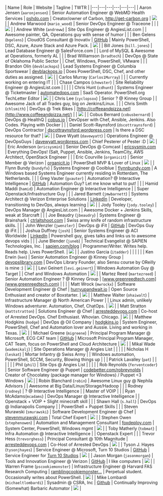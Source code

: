 | Name | Role | Website | Tagline | TWTR |
|---|---|---|---|---|---|
| Aaron Jensen (`aaronjensen`) | Senior Automation Engineer @ WebMD Health Services | [pshdo.com](http://pshdo.com) | Creator/owner of Carbon, http://get-carbon.org | [<img src="http://i.imgur.com/Y70LuVu.png">](https://twitter.com/splatteredbits) |
| Andrew Marwood (`mario_wood`) | Senior DevOps Engineer @ Traceone |  |  | [<img src="http://i.imgur.com/Y70LuVu.png">](https://twitter.com/mario_wood) |
| Andrew White (`andreww`) | Site Ops Engineer @ AngiesList.com |  | Awesome painter, QA, Operations guy with sense of humor |  |
| Ben Gelens (`bgelens`) | CloudOS Consultant @ Inovativ | [GitHub](https://github.com/bgelens) | Mainly PowerShell, DSC, Azure, Azure Stack and Azure Pack. | [<img src="http://i.imgur.com/Y70LuVu.png">](https://twitter.com/bgelens) |
| Bill Jones (`bill.jones`) | Lead Database Engineer @ SalesForce.com |  | Lord of MySQL & Awesome at Operations, formerly AL |  |
| Brad Williamson (`bradtech`) | DevOps @ State of Oklahoma Public Sector |  | Chef, Windows, PowerShell, VMware |  |
| Brandon Olin (`devblackops`) | Lead Systems Engineer @ Columbia Sportswear | [devblackops.io](http://devblackops.io) | Does PowerShell, DSC, Chef, and other duties as assigned. | [<img src="http://i.imgur.com/Y70LuVu.png">](https://twitter.com/devblackops) |
| Carlos Murray (`Carlos1Murray`) | |  | Currently working on entering IT |  |
| Chase Campos (`chewster`) | Site Reliability Engineer @ AngiesList.com |  | |  |
| Chris Hunt (`cdhunt`) | Systems Engineer @ Ticketmaster | [automatedops.com](http://automatedops.com) | SaaS Operator. PowerShell.org TechLetter Editor | [<img src="http://i.imgur.com/Y70LuVu.png">](https://twitter.com/logicaldiagram) |
| Chris Lee (`cyclopsox`) | Senior ? @ Kinney Group |  | Awesome Jack of all Trades guy, big on Jenkins/Linux. |  |
| Chris Smith (`chlsmith`) | DevOps @ Trek Bikes | [http://coffeeandpizza.net](http://www.coffeeandpizza.net/) | | [<img src="http://i.imgur.com/Y70LuVu.png">](https://twitter.com/chlsmith) |
| Cobus Bernard (`cobusbernard`) | DevOps @ HealthQ | [cobus.io](http://cobus.io/) | DevOpser with Chef, Ansible, Jenkins.  Also Codes. Playing with Docker |  |
| Daniel Scott-Raynsford (`dscottraynsford`) | DevOps Contractor | [dscottraynsford.wordpress.com](https://dscottraynsford.wordpress.com/) | Is there a DSC resource for that? | [<img src="http://i.imgur.com/Y70LuVu.png">](https://twitter.com/dscottraynsford) |
| Dave Wyatt (`davewyatt`) | Operations Engineer @ DevOpsGuys | [davewyatt.wordpress.com](https://davewyatt.wordpress.com/) | Chief Pesterer of Pester :D | [<img src="http://i.imgur.com/Y70LuVu.png">](https://twitter.com/MSH_Dave) |
| Eric Anderson (`ericsysmin`) | Senior DevOps @ Comcast | [ericsysmin.com](http://ericsysmin.com) | Everything DevOps! (Salt, Puppet, Ansible, Jenkins, TeamCity, AWS Architect, OpenStack Engineer | |
| Eric Courville (`organicit`) | Senior Member @ Verizon | [organicit.io](http://organicit.io) | PowerShell MVP & Lover of Linux | [<img src="http://i.imgur.com/Y70LuVu.png">](https://twitter.com/_organicit) |
| Flynn Bundy (`bundyfx`) | Systems Engineer @ Coolblue | [flynnbundy.com](http://flynnbundy.com/) | A Windows based Systems Engineer currently residing in Rotterdam, The Netherlands. |  |
| Greg Vauter (`gvauter`) | Automation? @ Interactive Intelligence | [GitHub](https://github.com/gvauter) | Automation Guy? Let me know what to put! |  |
| Hamid Maddi (`hamid`) | Automation Engineer @ Interactive Intelligence | | Super Openstack/Infrastructure Guy |  |
| Jared Barnett (`jmwbarnett`) | Systems Architect @ Verizon Enterprise Solutions | [LinkedIn](https://www.linkedin.com/in/jared-barnett-72b40719) | Developer, transitioning to DevOps, always learning | [<img src="http://i.imgur.com/Y70LuVu.png">](https://twitter.com/jmwbarnett) |
| Jody Tooley (`jody.tooley`) | DevOps Manager @ AngiesList.com |  | Awesome Docker + Jenkins Skills, weak at Starcraft |  |
| Joe Beaudry (`jbeaudry`) | Systems Engineer @ Brainshark | [ctrlaltshoot.com](http://www.ctrlaltshoot.com) | Swiss army knife of random infrastructure skills. |  |
| John Wenzler (`jwenzler`) | DevOps @ iFit | [GitHub](https://github.com/jwenzler) | DevOps Guy @ iFit |  |
| Joshua Duffney (`josh`) | Senior Systems Engineer @ ACI Worldwide | [LinkedIn](https://www.linkedin.com/in/joshuaduffney) | Powershell guy, gives talks and links us to awesome devops vids |  |
| June Blender (`juneb`) | Technical Evangelist @ SAPIEN Technologies, Inc. | [sapien.com/blog](https://www.sapien.com/blog) | Programmer/Writer. Writes help. Reads help. Lives PowerShell. | [<img src="http://i.imgur.com/Y70LuVu.png">](https://twitter.com/juneb_get_help) |
| Justino Garcia (`itadder`) | |  | |  |
| Ken Erwin (`ken`) | Senior Automation Engineer @ Kinney Group | [devopslibrary.com](http://www.devopslibrary.com) | DevOps Library Founder, also Sensu course by OReilly is mine :) | [<img src="http://i.imgur.com/Y70LuVu.png">](https://twitter.com/kenerwin88) |
| Levi Geinert (`levi.geinert`) | Windows Automation Guy @ Target |  | Chef and Windows Automation | [<img src="http://i.imgur.com/Y70LuVu.png">](https://twitter.com/levi_online) |
| Martez Reed (`martezreed`) | Senior Automation Engineer ? @ Kinney Group | [www.greenreedtech.com](www.greenreedtech.com) | |  |
| Matt Wrock (`mwrockx`) | Software Development Engineer @ Chef | [hurryupandwait.io](http://www.hurryupandwait.io) | Open Source Enthusiast and creator of Boxstarter. | [<img src="http://i.imgur.com/Y70LuVu.png">](https://twitter.com/mwrockx) |
| Matthew Walter (`ohaiwalt`) | Infrastructure Manager @ North American Power |  | Linux admin, unlikely Windows adventurer. Automation, Chef, ChatOps. | [<img src="http://i.imgur.com/Y70LuVu.png">](https://twitter.com/ohaiwalt) |
| Matt Stratton (`mattstratton`) | Solutions Engineer @ Chef | [arresteddevops.com](https://www.arresteddevops.com) | Co-host of Arrested DevOps. Chef Enthusiast. Whovian. Chicago. | [<img src="http://i.imgur.com/Y70LuVu.png">](https://twitter.com/mattstratton) |
| Matthew Hodgkins (`hodge`) | DevOps @ Oil Company | [hodgkins.io](https://hodgkins.io/) | System Engineer, PowerShell, Chef and Automation lover and Aussie. Living and working in Texas. | [<img src="http://i.imgur.com/Y70LuVu.png">](https://twitter.com/matthodge) |
| Michael Greene (`migreene`) | Principal Program Manager @ Microsoft, ECG CAT team | [GitHub](http://github.com/mgreenegit) | Microsoft Principal Program Manager, CAT Team, focus on PowerShell and Cloud Architecture | [<img src="http://i.imgur.com/Y70LuVu.png">](https://twitter.com/migreene) |
| Mikal Wade (`wademikalj`) | Site Operations Manager @ Angies List |  | |  |
| Nicholas H (`leskat`) | Mortar Infantry @ Swiss Army | | Windows automation, PowerShell, SCCM, Security, Blowing things up |  |
| Patrick Lavalley (`pat`) | |  | |  |
| Phil (`phil`) | Site Ops @ Angies List |  | |  |
| Rob Reynolds (`ferventcoder`) | Senior Software Engineer @ Puppet | [codebetter.com/robreynolds](http://codebetter.com/robreynolds) | Creator of Chocolatey (package manager for Windows) / Puppet <3 Windows | [<img src="http://i.imgur.com/Y70LuVu.png">](https://twitter.com/ferventcoder) |
| Robin Blanchard (`robin`) | Awesome Linux guy @ Nephila Advisors |  | Awesome at Big Data/Linux/Storage/Hadoop |  |
| Rodney (`rodney`) | ? @ Interactive Intelligence |  | Master of VOIP |  |
| Ryan McAdams(`mcadams`) | DevOps Manager @ Interactive Intelligence |  | Openstack + VOIP + Slight minecraft skill |  |
| Shawn Hall (`s.hall`) | DevOps @ Indianapolis Company |  | PowerShell + Puppet Skills |  |
| Steven Murawski (`smurawski`) | Software Development Engineer @ Chef | [stevenmurawski.com](http://stevenmurawski.com) | Total Chef Expert | [<img src="http://i.imgur.com/Y70LuVu.png">](https://twitter.com/stevenmurawski) |
| Stephen Owen (`stephenowen`) | Automation and Management Consultant | [foxdeploy.com](http://www.foxdeploy.com) | System Center, PowerShell, Windows mgmt | [<img src="http://i.imgur.com/Y70LuVu.png">](https://twitter.com/foxdeploy) |
| Toby Matherly (`tobmat`) | Infra Automation @ Interactive Intelligence |  | Openstack Expert |  |
| Trevor Hess (`trevorghess`) | Principal Consultant @ 10th Magnitude | [arresteddevops.com](http://www.arresteddevops.com) | Co-Host of Arrested DevOps | [<img src="http://i.imgur.com/Y70LuVu.png">](https://twitter.com/trevorghess) |
| Tyson J. Hayes (`tysonjhayes`) | Service Engineer @ Microsoft, Turn 10 Studios | [GitHub](http://github.com/tysonjhayes) | Service Engineer for [Turn 10 Studios](http://forzamotorsport.net/en-us/) | [<img src="http://i.imgur.com/Y70LuVu.png">](https://twitter.com/tysonjhayes) |
| Jason Morgan (`jasonmorgan`) | Tools and Innovation Engineer @ Verizon | [GitHub](http://github.com/JasonMorgan) | I like computers | [<img src="http://i.imgur.com/Y70LuVu.png">](https://twitter.com/RJasonMorgan) |
| Warren Frame (`pscookiemonster`) | Infrastructure Engineer @ Harvard FAS Research Computing | [ramblingcookiemonster...](http://ramblingcookiemonster.github.io/) | Perpetual student. Occasionally writes about PowerShell. | [<img src="http://i.imgur.com/Y70LuVu.png">](https://twitter.com/pscookiemonster) |
| Mike Lombardi (`michaeltlombardi`) | Sysadmin @ CSRA, Inc | [Github](http://github.com/michaeltlombardi/) | Continually Improving (Somewhat) Barbaric Automator | [<img src="http://i.imgur.com/Y70LuVu.png">](https://twitter.com/barbariankb) |
